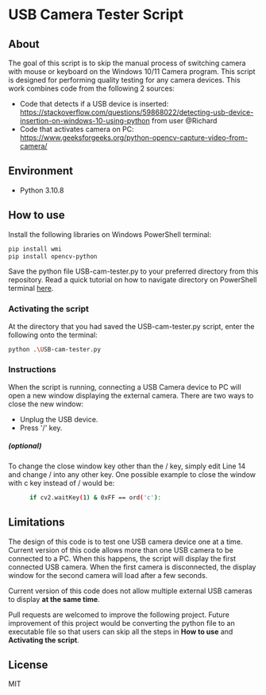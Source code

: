 # USB Camera Tester Script

## About
The goal of this script is to skip the manual process of switching camera with mouse or keyboard on the Windows 10/11 Camera program. This script is designed for performing quality testing for any camera devices. This work combines code from the following 2 sources:
- Code that detects if a USB device is inserted: https://stackoverflow.com/questions/59868022/detecting-usb-device-insertion-on-windows-10-using-python from user @Richard
- Code that activates camera on PC: https://www.geeksforgeeks.org/python-opencv-capture-video-from-camera/

## Environment
- Python 3.10.8

## How to use


Install the following libraries on Windows PowerShell terminal:

```sh
pip install wmi
pip install opencv-python
```
Save the python file USB<nolink>-cam-tester.py to your preferred directory from this repository. Read a quick tutorial on how to navigate directory on PowerShell terminal [here](https://www.itprotoday.com/powershell/how-use-powershell-navigate-windows-folder-structure). 
### Activating the script
At the directory that you had saved the USB<nolink>-cam-tester.py script, enter the following onto the terminal:
```sh
python .\USB-cam-tester.py
```
### Instructions
When the script is running, connecting a USB Camera device to PC will open a new window displaying the external camera. There are two ways to close the new window:

- Unplug the USB device.
- Press '/' key.

##### (optional)
To change the close window key other than the / key, simply edit Line 14 and change / into any other key. One possible example to close the window with c key instead of / would be:
```sh
      if cv2.waitKey(1) & 0xFF == ord('c'):
```
## Limitations
The design of this code is to test one USB camera device one at a time. Current version of this code allows more than one USB camera to be connected to a PC. When this happens, the script will display the first connected USB camera. When the first camera is disconnected, the display window for the second camera will load after a few seconds.

Current version of this code does not allow multiple external USB cameras to display **at the same time**.

Pull requests are welcomed to improve the following project. Future improvement of this project would be converting the python file to an executable file so that users can skip all the steps in **How to use** and **Activating the script**.

## License
MIT

[//]: # (Comments here will not be read by markdown compiler)
